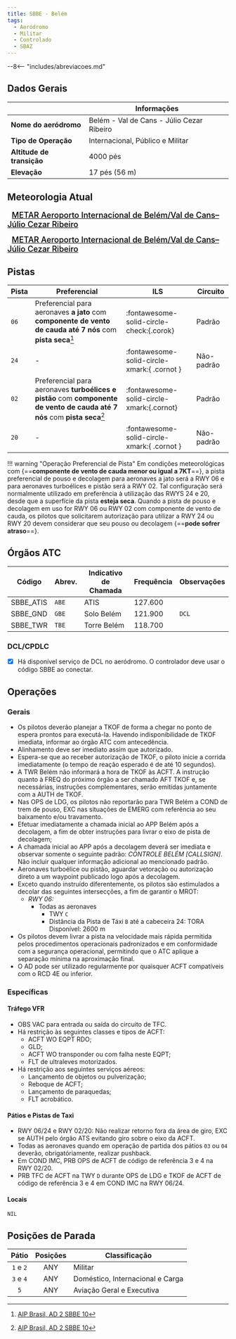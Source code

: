 ```yaml
---
title: SBBE - Belém
tags:
  - Aeródromo
  - Militar
  - Controlado
  - SBAZ
---
```


--8<-- "includes/abreviacoes.md"

## Dados Gerais

|                              | Informações                               |
|------------------------------|-------------------------------------------|
| **Nome do aeródromo**        | Belém - Val de Cans - Júlio Cezar Ribeiro |
| **Tipo de Operação**         | Internacional, Público e Militar          |
| **Altitude de transição**    | 4000 pés                                  |
| **Elevação**                 | 17 pés (56 m)                             |

## Meteorologia Atual

<a href="https://metar-taf.com/pt/SBBE" target="_blank" id="metartaf-LkzIl7SM"  style="font-size:18px; font-weight:500; color:#000; width:300px; height:435px; display:var(--show-dark); background-color: var(--md-default-bg-color); padding: 10px; margin: -20px 0px;">METAR Aeroporto Internacional de Belém/Val de Cans–Júlio Cezar Ribeiro</a>
<script async defer crossorigin="anonymous" src="https://metar-taf.com/pt/embed-js/SBBE?u=56997&bg_color=182061&qnh=hPa&rh=rh&target=LkzIl7SM"></script>
<a href="https://metar-taf.com/pt/SBBE" target="_blank" id="metartaf-LkzIl7SN" style="font-size:18px; font-weight:500; color:#000; width:300px; height:435px; display:var(--show-light); background-color: var(--md-default-bg-color); padding: 10px; margin: -20px 0px;">METAR Aeroporto Internacional de Belém/Val de Cans–Júlio Cezar Ribeiro</a>
<script async defer crossorigin="anonymous" src="https://metar-taf.com/pt/embed-js/SBBE?u=56997&qnh=hPa&rh=rh&target=LkzIl7SN"></script>

## Pistas

| Pista | Preferencial  | ILS                                         | Circuito   |
|-------|---------------|---------------------------------------------|------------|
| `06`  | Preferencial para aeronaves **a jato** com **componente de vento de cauda até 7 nós** com **pista seca**[^1] | :fontawesome-solid-circle-check:{.corok}    | Padrão     |
| `24`  | - | :fontawesome-solid-circle-xmark:{ .cornot } | Não-padrão | 
| `02`  | Preferencial para aeronaves **turboélices e pistão** com **componente de vento de cauda até 7 nós** com **pista seca**[^1] | :fontawesome-solid-circle-xmark:{.cornot}    | Padrão     |
| `20`  | -             | :fontawesome-solid-circle-xmark:{ .cornot } | Não-padrão | 

[^1]: [AIP Brasil, AD 2 SBBE 10](https://aisweb.decea.mil.br/?i=publicacoes&p=aip) 

!!! warning "Operação Preferencial de Pista"
    Em condições meteorológicas com {==**componente de vento de cauda menor ou igual a 7KT**==}, a pista preferencial de pouso e decolagem para aeronaves a jato será a RWY 06 e para aeronaves turboélices e pistão será a RWY 02. Tal configuração será normalmente utilizado em preferência à utilização das RWYS 24 e 20, desde que a superfície da pista **esteja seca**. Quando a pista de pouso e decolagem em uso for RWY 06 ou RWY 02 com componente de vento de cauda, os pilotos que solicitarem autorização para utilizar a RWY 24 ou RWY 20 devem considerar que seu pouso ou decolagem {==**pode sofrer atraso**==}.

## Órgãos ATC

| Código     | Abrev. | Indicativo de Chamada | Frequência | Observações |
| ---------- | ------ | --------------------- | ---------- | ----------- |
| SBBE_ATIS  | `ABE`  | ATIS                  | 127.600    |             |
| SBBE_GND   | `GBE`  | Solo Belém            | 121.900    | `DCL`       |
| SBBE_TWR   | `TBE`  | Torre Belém           | 118.700    |             |

### DCL/CPDLC

- [x] Há disponível serviço de DCL no aeródromo. O controlador deve usar o código <span class="badge corVatbrzVermelho">SBBE</span> ao conectar.

## Operações

### Gerais

- Os pilotos deverão planejar a TKOF de forma a chegar no ponto de espera prontos para executá-la. Havendo indisponibilidade de TKOF imediata, informar ao órgão ATC com antecedência.
- Alinhamento deve ser imediato assim que autorizado.
- Espera-se que ao receber autorização de TKOF, o piloto inicie a corrida imediatamente (o tempo de reação esperado é de até 10 segundos).
- A TWR Belém não informará a hora de TKOF às ACFT. A instrução quanto à FREQ do próximo órgão a ser chamado AFT TKOF e, se necessárias, instruções complementares, serão emitidas juntamente com a AUTH de TKOF.
- Nas OPS de LDG, os pilotos não reportarão para TWR Belém a COND de trem de pouso, EXC nas situações de EMERG com referência ao seu baixamento e/ou travamento.
- Efetuar imediatamente a chamada inicial ao APP Belém após a decolagem, a fim de obter instruções para livrar o eixo de pista de decolagem;
- A chamada inicial ao APP após a decolagem deverá ser imediata e observar somente o seguinte padrão: *CONTROLE BELÉM [CALLSIGN]*. Não incluir qualquer informação adicional ao mencionado padrão.
- Aeronaves turboélice ou pistão, aguardar vetoração ou autorização direto a um waypoint publicado logo após a decolagem.
- Exceto quando instruído diferentemente, os pilotos são estimulados a decolar das seguintes intersecções, a fim de garantir o MROT:
    - *RWY 06:*
        * Todas as aeronaves
            * TWY `C`
            * Distância da Pista de Táxi `B` até a cabeceira 24: TORA Disponível: 2600 m
- Os pilotos devem livrar a pista na velocidade mais rápida permitida pelos procedimentos operacionais padronizados e em conformidade com a segurança operacional, permitindo que o ATC aplique a separação mínima na aproximação final.
- O AD pode ser utilizado regularmente por quaisquer ACFT compatíveis com o RCD 4E ou inferior.

### Específicas

#### Tráfego VFR

- OBS VAC para entrada ou saída do circuito de TFC.
- Há restrição às seguintes classes e tipos de ACFT:
    - ACFT WO EQPT RDO;
    - GLD;
    - ACFT WO transponder ou com falha neste EQPT;
    - FLT de ultraleves motorizados.
- Há restrição aos seguintes serviços aéreos:
    - Lançamento de objetos ou pulverização;
    - Reboque de ACFT;
    - Lançamento de paraquedas;
    - FLT acrobático.

#### Pátios e Pistas de Taxi

- RWY 06/24 e RWY 02/20: Não realizar retorno fora da área de giro, EXC se AUTH pelo órgão ATS evitando giro sobre o eixo da ACFT.
- Todas as aeronaves quando em operação de partida dos pátios `03` ou `04` deverão, obrigatóriamente, realizar pushback.
- Em COND IMC, PRB OPS de ACFT de código de referência 3 e 4 na RWY 02/20.
- PRB TFC de ACFT na TWY `D` durante OPS de LDG e TKOF de ACFT de código de referência 3 e 4 em COND IMC na RWY 06/24.

#### Locais

`NIL`

## Posições de Parada

| Pátio     | Posições  | Classificação                    |
|:---------:|:---------:|----------------------------------|
| `1` e `2` | ANY       | Militar                          |
| `3` e `4` | ANY       | Doméstico, Internacional e Carga |
| `5`       | ANY       | Aviação Geral e Executiva        |